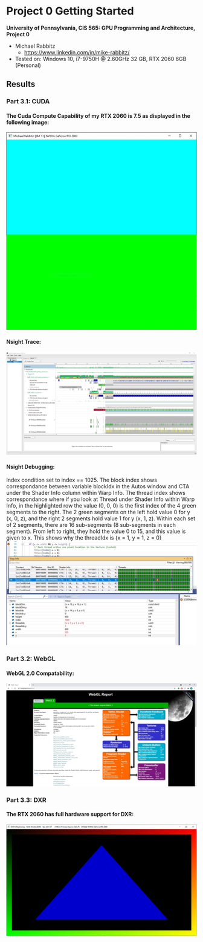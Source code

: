 Project 0 Getting Started
====================

**University of Pennsylvania, CIS 565: GPU Programming and Architecture, Project 0**

* Michael Rabbitz
  * https://www.linkedin.com/in/mike-rabbitz/
* Tested on: Windows 10, i7-9750H @ 2.60GHz 32 GB, RTX 2060 6GB (Personal)

## Results
### Part 3.1: CUDA
#### The Cuda Compute Capability of my RTX 2060 is 7.5 as displayed in the following image:
![Cuda Compute Capability](images/CudaComputeCapability.JPG)

#### Nsight Trace:
![Nsight Trace](images/Nsight_Trace.JPG)

#### Nsight Debugging:
Index condition set to index == 1025.
The block index shows correspondance between variable blockIdx in the Autos window and CTA under the Shader Info column within Warp Info.
The thread index shows correspondance where if you look at Thread under Shader Info within Warp Info, in the highlighted row the value (0, 0, 0) is the first index of the 4 green segments to the right. The 2 green segments on the left hold value 0 for y (x, 0, z), and the right 2 segments hold value 1 for y (x, 1, z). Within each set of 2 segments, there are 16 sub-segments (8 sub-segments in each segment). From left to right, they hold the value 0 to 15, and this value is given to x. This shows why the threadIdx is {x = 1, y = 1, z = 0}
![Nsight Debugging](images/NsightDebugging.JPG)
### Part 3.2: WebGL
#### WebGL 2.0 Compatability:
![WebGL 2.0 Compatability](images/WebGL_2.0_Compatability.JPG)

### Part 3.3: DXR
#### The RTX 2060 has full hardware support for DXR:
![DXR](images/DXR.JPG)
